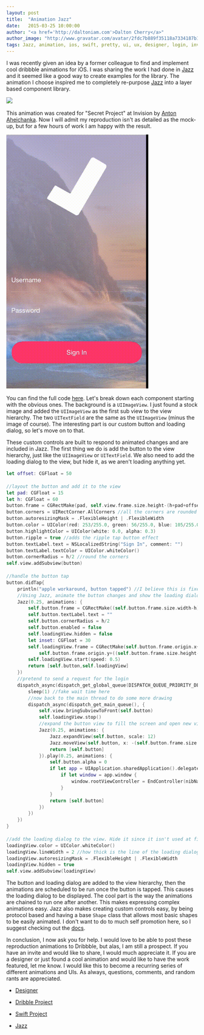 ```yaml
---
layout: post
title:  "Animation Jazz"
date:   2015-03-25 10:00:00
author: "<a href='http://daltoniam.com'>Dalton Cherry</a>"
author_image: "http://www.gravatar.com/avatar/2fdc7b889f35118a7334187b15c5b957.png?r=x&amp;s=320"
tags: Jazz, animation, ios, swift, pretty, ui, ux, designer, login, invision, mockup, view, uikit, images, reproduction
---
```


I was recently given an idea by a former colleague to find and implement cool dribbble animations for iOS. I was sharing the work I had done in [Jazz](https://github.com/daltoniam/Jazz) and it seemed like a good way to create examples for the library. The animation I choose inspired me to completely re-purpose [Jazz](https://github.com/daltoniam/Jazz) into a layer based component library.

![](https://d13yacurqjgara.cloudfront.net/users/62319/screenshots/1945593/shot.gif)

This animation was created for "Secret Project" at Invision by [Anton Aheichanka](https://dribbble.com/madebyanton). Now I will admit my reproduction isn't as detailed as the mock-up, but for a few hours of work I am happy with the result.

![](/assets/images/login.gif)

You can find the full code [here](https://github.com/Vluxe/AnimationSeries/tree/master/login). Let's break down each component starting with the obvious ones. The background is a `UIImageView`. I just found a stock image and added the `UIImageView` as the first sub view to the view hierarchy. The two `UITextField` are the same as the `UIImageView` (minus the image of course). The interesting part is our custom button and loading dialog, so let's move on to that.

These custom controls are built to respond to animated changes and are included in Jazz. The first thing we do is add the button to the view hierarchy, just like the `UIImageView` or `UITextField`. We also need to add the loading dialog to the view, but hide it, as we aren't loading anything yet.

```swift
let offset: CGFloat = 50

//layout the button and add it to the view
let pad: CGFloat = 15
let h: CGFloat = 60
button.frame = CGRectMake(pad, self.view.frame.size.height-(h+pad+offset), self.view.frame.size.width-(pad*2), h)
button.corners = UIRectCorner.AllCorners //all the corners are rounded
button.autoresizingMask = .FlexibleHeight | .FlexibleWidth
button.color = UIColor(red: 253/255.0, green: 56/255.0, blue: 105/255.0, alpha: 1)
button.highlightColor = UIColor(white: 0.0, alpha: 0.3)
button.ripple = true //adds the ripple tap button effect
button.textLabel.text = NSLocalizedString("Sign In", comment: "")
button.textLabel.textColor = UIColor.whiteColor()
button.cornerRadius = h/2 //round the corners
self.view.addSubview(button)

//handle the button tap
button.didTap{
    println("apple workaround, button tapped") //I believe this is fixed in swift 1.2
    //Using Jazz, animate the button changes and show the loading dialog
    Jazz(0.25, animations: {
        self.button.frame = CGRectMake((self.button.frame.size.width-h)/2, self.button.frame.origin.y, h, h)
        self.button.textLabel.text = ""
        self.button.cornerRadius = h/2
        self.button.enabled = false
        self.loadingView.hidden = false
        let inset: CGFloat = 30
        self.loadingView.frame = CGRectMake(self.button.frame.origin.x+((self.button.frame.size.width-inset)/2),
            self.button.frame.origin.y+((self.button.frame.size.height-inset)/2), inset, inset)
        self.loadingView.start(speed: 0.5)
        return [self.button,self.loadingView]
    })
    //pretend to send a request for the login
    dispatch_async(dispatch_get_global_queue(DISPATCH_QUEUE_PRIORITY_DEFAULT,0), {
        sleep(1) //fake wait time here
        //now back to the main thread to do some more drawing
        dispatch_async(dispatch_get_main_queue(), {
            self.view.bringSubviewToFront(self.button)
            self.loadingView.stop()
            //expand the button view to fill the screen and open new view controller
            Jazz(0.25, animations: {
                Jazz.expandView(self.button, scale: 12)
                Jazz.moveView(self.button, x: -(self.button.frame.size.width/4), y: -40)
                return [self.button]
            }).play(0.25, animations: {
                self.button.alpha = 0
                if let app = UIApplication.sharedApplication().delegate as? AppDelegate {
                    if let window = app.window {
                        window.rootViewController = EndController(nibName: nil, bundle: nil)
                    }
                }
                return [self.button]
            })
        })
    })
}

//add the loading dialog to the view. Hide it since it isn't used at first
loadingView.color = UIColor.whiteColor()
loadingView.lineWidth = 2 //how thick is the line of the loading dialog?
loadingView.autoresizingMask = .FlexibleHeight | .FlexibleWidth
loadingView.hidden = true
self.view.addSubview(loadingView)
```

The button and loading dialog are added to the view hierarchy, then the animations are scheduled to be run once the button is tapped. This causes the loading dialog to be displayed. The cool part is the way the animations are chained to run one after another. This makes expressing complex animations easy. Jazz also makes creating custom controls easy, by being protocol based and having a base `Shape` class that allows most basic shapes to be easily animated. I don't want to do to much self promotion here, so I suggest checking out the [docs](https://github.com/daltoniam/Jazz).

In conclusion, I now ask you for help. I would love to be able to post these reproduction animations to Dribbble, but alas, I am still a prospect. If you have an invite and would like to share, I would much appreciate it. If you are a designer or just found a cool animation and would like to have the work featured, let me know. I would like this to become a recurring series of different animations and UIs. As always, questions, comments, and random rants are appreciated.

- [Designer](https://dribbble.com/madebyanton)

- [Dribble Project](https://dribbble.com/shots/1945593-Login-Home-Screen)

- [Swift Project](https://github.com/Vluxe/AnimationSeries/tree/master/login)

- [Jazz](https://github.com/daltoniam/Jazz)

